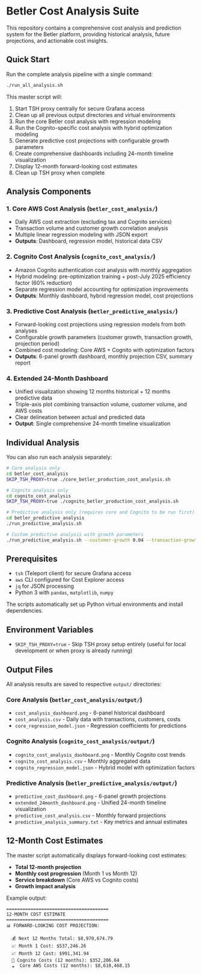 # Betler Cost Analysis Suite

This repository contains a comprehensive cost analysis and prediction system for the Betler platform, providing historical analysis, future projections, and actionable cost insights.

## Quick Start

Run the complete analysis pipeline with a single command:

```bash
./run_all_analysis.sh
```

This master script will:
1. Start TSH proxy centrally for secure Grafana access
2. Clean up all previous output directories and virtual environments
3. Run the core Betler cost analysis with regression modeling
4. Run the Cognito-specific cost analysis with hybrid optimization modeling
5. Generate predictive cost projections with configurable growth parameters
6. Create comprehensive dashboards including 24-month timeline visualization
7. Display 12-month forward-looking cost estimates
8. Clean up TSH proxy when complete

## Analysis Components

### 1. Core AWS Cost Analysis (`betler_cost_analysis/`)
- Daily AWS cost extraction (excluding tax and Cognito services)
- Transaction volume and customer growth correlation analysis
- Multiple linear regression modeling with JSON export
- **Outputs**: Dashboard, regression model, historical data CSV

### 2. Cognito Cost Analysis (`cognito_cost_analysis/`)
- Amazon Cognito authentication cost analysis with monthly aggregation
- Hybrid modeling: pre-optimization training + post-July 2025 efficiency factor (60% reduction)
- Separate regression model accounting for optimization improvements
- **Outputs**: Monthly dashboard, hybrid regression model, cost projections

### 3. Predictive Cost Analysis (`betler_predictive_analysis/`)
- Forward-looking cost projections using regression models from both analyses
- Configurable growth parameters (customer growth, transaction growth, projection period)
- Combined cost modeling: Core AWS + Cognito with optimization factors
- **Outputs**: 6-panel growth dashboard, monthly projection CSV, summary report

### 4. Extended 24-Month Dashboard
- Unified visualization showing 12 months historical + 12 months predictive data
- Triple-axis plot combining transaction volume, customer volume, and AWS costs
- Clear delineation between actual and predicted data
- **Output**: Single comprehensive 24-month timeline visualization

## Individual Analysis

You can also run each analysis separately:

```bash
# Core analysis only
cd betler_cost_analysis
SKIP_TSH_PROXY=true ./core_betler_production_cost_analysis.sh

# Cognito analysis only
cd cognito_cost_analysis
SKIP_TSH_PROXY=true ./cognito_betler_production_cost_analysis.sh

# Predictive analysis only (requires core and Cognito to be run first)
cd betler_predictive_analysis
./run_predictive_analysis.sh

# Custom predictive analysis with growth parameters
./run_predictive_analysis.sh --customer-growth 0.04 --transaction-growth 0.06 --months 18
```

## Prerequisites

- `tsh` (Teleport client) for secure Grafana access
- `aws` CLI configured for Cost Explorer access
- `jq` for JSON processing
- Python 3 with `pandas`, `matplotlib`, `numpy`

The scripts automatically set up Python virtual environments and install dependencies.

## Environment Variables

- `SKIP_TSH_PROXY=true` - Skip TSH proxy setup entirely (useful for local development or when proxy is already running)

## Output Files

All analysis results are saved to respective `output/` directories:

### Core Analysis (`betler_cost_analysis/output/`)
- `cost_analysis_dashboard.png` - 6-panel historical dashboard
- `cost_analysis.csv` - Daily data with transactions, customers, costs
- `core_regression_model.json` - Regression coefficients for predictions

### Cognito Analysis (`cognito_cost_analysis/output/`)
- `cognito_cost_analysis_dashboard.png` - Monthly Cognito cost trends
- `cognito_cost_analysis.csv` - Monthly aggregated data
- `cognito_regression_model.json` - Hybrid model with optimization factors

### Predictive Analysis (`betler_predictive_analysis/output/`)
- `predictive_cost_dashboard.png` - 6-panel growth projections
- `extended_24month_dashboard.png` - Unified 24-month timeline visualization
- `predictive_cost_analysis.csv` - Monthly forward projections
- `predictive_analysis_summary.txt` - Key metrics and annual estimates

## 12-Month Cost Estimates

The master script automatically displays forward-looking cost estimates:
- **Total 12-month projection**
- **Monthly cost progression** (Month 1 vs Month 12)
- **Service breakdown** (Core AWS vs Cognito costs)
- **Growth impact analysis**

Example output:
```
======================================
12-MONTH COST ESTIMATE
======================================
📊 FORWARD-LOOKING COST PROJECTION:

  💰 Next 12 Months Total: $8,970,674.79
  📈 Month 1 Cost: $537,246.26
  📈 Month 12 Cost: $991,341.94
  🔐 Cognito Costs (12 months): $352,206.64
  ☁️  Core AWS Costs (12 months): $8,618,468.15
```